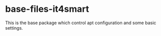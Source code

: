 # base-files-it4smart
This is the base package which control apt configuration and some basic settings.
